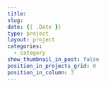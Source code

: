 ```yaml
---
title: 
slug:
date: {{ .Date }}
type: project
layout: project
categories:
  - category
show_thumbnail_in_post: false
position_in_projects_grid: 0
position_in_column: 3
---
```

